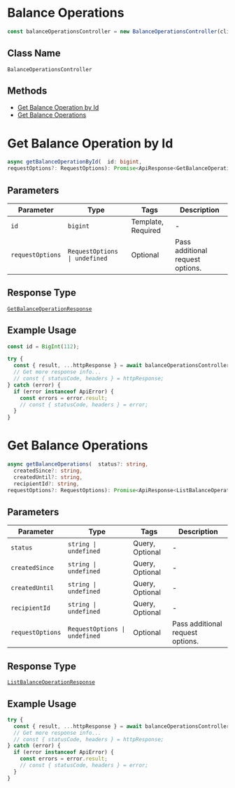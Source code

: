 # Balance Operations

```ts
const balanceOperationsController = new BalanceOperationsController(client);
```

## Class Name

`BalanceOperationsController`

## Methods

* [Get Balance Operation by Id](../../doc/controllers/balance-operations.md#get-balance-operation-by-id)
* [Get Balance Operations](../../doc/controllers/balance-operations.md#get-balance-operations)


# Get Balance Operation by Id

```ts
async getBalanceOperationById(  id: bigint,
requestOptions?: RequestOptions): Promise<ApiResponse<GetBalanceOperationResponse>>
```

## Parameters

| Parameter | Type | Tags | Description |
|  --- | --- | --- | --- |
| `id` | `bigint` | Template, Required | - |
| `requestOptions` | `RequestOptions \| undefined` | Optional | Pass additional request options. |

## Response Type

[`GetBalanceOperationResponse`](../../doc/models/get-balance-operation-response.md)

## Example Usage

```ts
const id = BigInt(112);

try {
  const { result, ...httpResponse } = await balanceOperationsController.getBalanceOperationById(id);
  // Get more response info...
  // const { statusCode, headers } = httpResponse;
} catch (error) {
  if (error instanceof ApiError) {
    const errors = error.result;
    // const { statusCode, headers } = error;
  }
}
```


# Get Balance Operations

```ts
async getBalanceOperations(  status?: string,
  createdSince?: string,
  createdUntil?: string,
  recipientId?: string,
requestOptions?: RequestOptions): Promise<ApiResponse<ListBalanceOperationResponse>>
```

## Parameters

| Parameter | Type | Tags | Description |
|  --- | --- | --- | --- |
| `status` | `string \| undefined` | Query, Optional | - |
| `createdSince` | `string \| undefined` | Query, Optional | - |
| `createdUntil` | `string \| undefined` | Query, Optional | - |
| `recipientId` | `string \| undefined` | Query, Optional | - |
| `requestOptions` | `RequestOptions \| undefined` | Optional | Pass additional request options. |

## Response Type

[`ListBalanceOperationResponse`](../../doc/models/list-balance-operation-response.md)

## Example Usage

```ts
try {
  const { result, ...httpResponse } = await balanceOperationsController.getBalanceOperations();
  // Get more response info...
  // const { statusCode, headers } = httpResponse;
} catch (error) {
  if (error instanceof ApiError) {
    const errors = error.result;
    // const { statusCode, headers } = error;
  }
}
```

